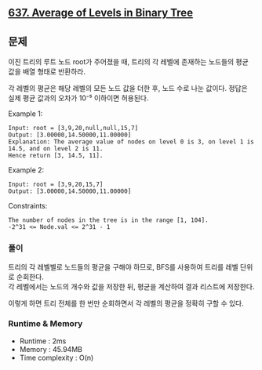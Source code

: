 [637. Average of Levels in Binary Tree](https://leetcode.com/problems/average-of-levels-in-binary-tree/description/)
---

## 문제
이진 트리의 루트 노드 root가 주어졌을 때,
트리의 각 레벨에 존재하는 노드들의 평균 값을 배열 형태로 반환하라.

각 레벨의 평균은 해당 레벨의 모든 노드 값을 더한 후, 노드 수로 나눈 값이다.
정답은 실제 평균 값과의 오차가 10⁻⁵ 이하이면 허용된다.

Example 1:
```
Input: root = [3,9,20,null,null,15,7]
Output: [3.00000,14.50000,11.00000]
Explanation: The average value of nodes on level 0 is 3, on level 1 is 14.5, and on level 2 is 11.
Hence return [3, 14.5, 11].
```
Example 2:
```
Input: root = [3,9,20,15,7]
Output: [3.00000,14.50000,11.00000]
``` 

Constraints:
```
The number of nodes in the tree is in the range [1, 104].
-2^31 <= Node.val <= 2^31 - 1
```

### 풀이
트리의 각 레벨별로 노드들의 평균을 구해야 하므로, BFS를 사용하여 트리를 레벨 단위로 순회한다.<br>
각 레벨에서는 노드의 개수와 값을 저장한 뒤, 평균을 계산하여 결과 리스트에 저장한다.<br>

이렇게 하면 트리 전체를 한 번만 순회하면서 각 레벨의 평균을 정확히 구할 수 있다.

### Runtime & Memory
- Runtime
    : 2ms
- Memory
    : 45.94MB
- Time complexity
    : O(n)